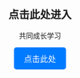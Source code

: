 <!DOCTYPE html>
<html lang="en">
<head>
    <meta charset="UTF-8">
    <meta name="viewport" content="width=device-width, initial-scale=1.0">
    <title>点击跳转</title>
    <style>
        body {
            text-align: center;
            font-family: Arial, sans-serif;
            margin-top: 50px;
        }
        img {
            width: 300px;
            height: 200px;
        }
        .button {
            display: inline-block;
            padding: 10px 20px;
            font-size: 16px;
            color: white;
            background-color: #007bff;
            border: none;
            border-radius: 5px;
            text-decoration: none;
        }
    </style>
</head>
<body>
    <h2>点击此处进入</h2>
    <p>共同成长学习</p>
    <a href="weixin://" class="button">点击此处</a>
</body>
</html>
